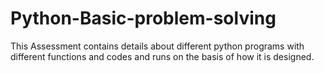 # Python-Basic-problem-solving

This Assessment contains details about different python programs with different functions and codes and runs on the basis of how it is designed.
